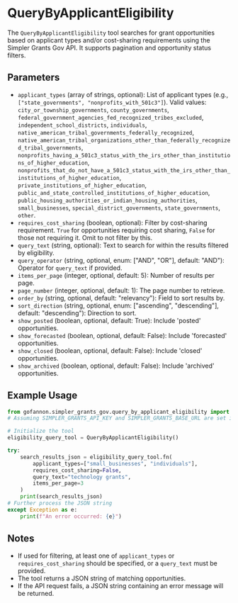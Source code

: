 # QueryByApplicantEligibility

The `QueryByApplicantEligibility` tool searches for grant opportunities based on applicant types and/or cost-sharing requirements using the Simpler Grants Gov API. It supports pagination and opportunity status filters.

## Parameters

*   `applicant_types` (array of strings, optional): List of applicant types (e.g., `["state_governments", "nonprofits_with_501c3"]`). Valid values: `city_or_township_governments`, `county_governments`, `federal_government_agencies_fed_recognized_tribes_excluded`, `independent_school_districts`, `individuals`, `native_american_tribal_governments_federally_recognized`, `native_american_tribal_organizations_other_than_federally_recognized_tribal_governments`, `nonprofits_having_a_501c3_status_with_the_irs_other_than_institutions_of_higher_education`, `nonprofits_that_do_not_have_a_501c3_status_with_the_irs_other_than_institutions_of_higher_education`, `private_institutions_of_higher_education`, `public_and_state_controlled_institutions_of_higher_education`, `public_housing_authorities_or_indian_housing_authorities`, `small_businesses`, `special_district_governments`, `state_governments`, `other`.
*   `requires_cost_sharing` (boolean, optional): Filter by cost-sharing requirement. `True` for opportunities requiring cost sharing, `False` for those not requiring it. Omit to not filter by this.
*   `query_text` (string, optional): Text to search for within the results filtered by eligibility.
*   `query_operator` (string, optional, enum: ["AND", "OR"], default: "AND"): Operator for `query_text` if provided.
*   `items_per_page` (integer, optional, default: 5): Number of results per page.
*   `page_number` (integer, optional, default: 1): The page number to retrieve.
*   `order_by` (string, optional, default: "relevancy"): Field to sort results by.
*   `sort_direction` (string, optional, enum: ["ascending", "descending"], default: "descending"): Direction to sort.
*   `show_posted` (boolean, optional, default: True): Include 'posted' opportunities.
*   `show_forecasted` (boolean, optional, default: False): Include 'forecasted' opportunities.
*   `show_closed` (boolean, optional, default: False): Include 'closed' opportunities.
*   `show_archived` (boolean, optional, default: False): Include 'archived' opportunities.

## Example Usage

```python  
from gofannon.simpler_grants_gov.query_by_applicant_eligibility import QueryByApplicantEligibility
# Assuming SIMPLER_GRANTS_API_KEY and SIMPLER_GRANTS_BASE_URL are set in environment

# Initialize the tool
eligibility_query_tool = QueryByApplicantEligibility()

try:  
    search_results_json = eligibility_query_tool.fn(  
        applicant_types=["small_businesses", "individuals"],  
        requires_cost_sharing=False,  
        query_text="technology grants",  
        items_per_page=3  
    )  
    print(search_results_json)  
# Further process the JSON string  
except Exception as e:  
    print(f"An error occurred: {e}")  
```

## Notes

*   If used for filtering, at least one of `applicant_types` or `requires_cost_sharing` should be specified, or a `query_text` must be provided.
*   The tool returns a JSON string of matching opportunities.
*   If the API request fails, a JSON string containing an error message will be returned.  